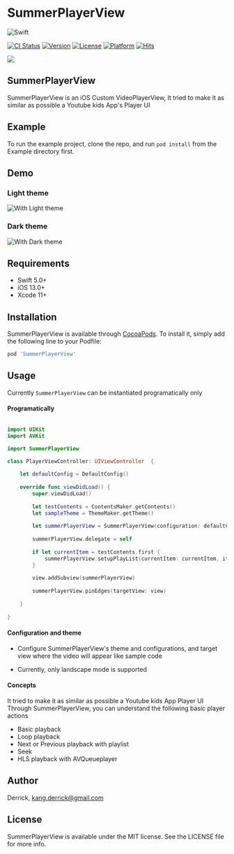 # SummerPlayerView
![Swift](https://img.shields.io/badge/Swift-5.0-orange.svg)

[![CI Status](https://img.shields.io/travis/Derrick/SummerPlayerView.svg?style=flat)](https://travis-ci.org/Derrick/SummerPlayerView)
[![Version](https://img.shields.io/cocoapods/v/SummerPlayerView.svg?style=flat)](https://cocoapods.org/pods/SummerPlayerView)
[![License](https://img.shields.io/cocoapods/l/SummerPlayerView.svg?style=flat)](https://cocoapods.org/pods/SummerPlayerView)
[![Platform](https://img.shields.io/cocoapods/p/SummerPlayerView.svg?style=flat)](https://cocoapods.org/pods/SummerPlayerView)
[![Hits](https://hits.seeyoufarm.com/api/count/incr/badge.svg?url=https%3A%2F%2Fgithub.com%2Fsuperbderrick%2FSummerPlayerView&count_bg=%23773DC8&title_bg=%23555555&icon=&icon_color=%23E7E7E7&title=hits&edge_flat=true)](https://hits.seeyoufarm.com)



![](https://github.com/superbderrick/SummerSlider/blob/master/Image/logo.jpeg)

## SummerPlayerView
SummerPlayerView is an iOS Custom VideoPlayerView, It tried to make it as similar as possible a Youtube kids App's Player UI

## Example

To run the example project, clone the repo, and run `pod install` from the Example directory first.

## Demo

### Light theme
![With Light theme](https://github.com/superbderrick/SummerPlayerView/blob/master/demo/1.gif)

### Dark theme
![With Dark theme](https://github.com/superbderrick/SummerPlayerView/blob/master/demo/2.gif)

## Requirements
-	Swift 5.0+
-	iOS 13.0+
-	Xcode 11+

## Installation

SummerPlayerView is available through [CocoaPods](https://cocoapods.org). To install
it, simply add the following line to your Podfile:

```ruby
pod 'SummerPlayerView'
```

## Usage

Currently `SummerPlayerView` can be instantiated programatically only

#### Programatically

```swift 

import UIKit
import AVKit

import SummerPlayerView

class PlayerViewController: UIViewController  {
    
    let defaultConfig = DefaultConfig()
    
    override func viewDidLoad() {
        super.viewDidLoad()
        
        let testContents = ContentsMaker.getContents()
        let sampleTheme = ThemeMaker.getTheme()
        
        let summerPlayerView = SummerPlayerView(configuration: defaultConfig, theme: sampleTheme,targetView: view)
        
        summerPlayerView.delegate = self
        
        if let currentItem = testContents.first {
            summerPlayerView.setupPlayList(currentItem: currentItem, items: testContents)
        }
        
        view.addSubview(summerPlayerView)
        
        summerPlayerView.pinEdges(targetView: view)
        
    }
    
}

```

#### Configuration and theme

- Configure SummerPlayerView's theme and 
configurations, and target view where the video will appear like sample code

- Currently, only landscape mode is supported

#### Concepts

It tried to make it as similar as possible a Youtube kids App Player UI
Through SummerPlayerView, you can understand the following basic player actions

- Basic playback
- Loop playback
- Next or Previous playback with playlist
- Seek 
- HLS playback with AVQueueplayer

## Author

Derrick, kang.derrick@gmail.com

## License

SummerPlayerView is available under the MIT license. See the LICENSE file for more info.
